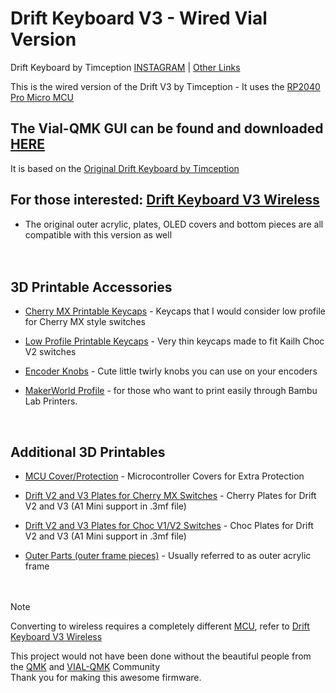 # Drift Keyboard V3 - Wired Vial Version  

Drift Keyboard by Timception [INSTAGRAM](https://www.instagram.com/majin.keyboards/) | [Other Links](https://solo.to/timception)  

This is the wired version of the Drift V3 by Timception - It uses the [RP2040 Pro Micro MCU](https://github.com/rroels/kicad_pro_micro_rp2040)  

## The Vial-QMK GUI can be found and downloaded [HERE](https://get.vial.today/download/)

It is based on the [Original Drift Keyboard by Timception](https://github.com/Timception/Drift)  

## For those interested: [Drift Keyboard V3 Wireless](https://github.com/Timception/zmk-config-drift-v3-editor)  

 - The original outer acrylic, plates, OLED covers and bottom pieces are all compatible with this version as well  
<br/><br/>  


## 3D Printable Accessories  
 - [Cherry MX Printable Keycaps](https://github.com/Timception/zmk-config-drift-v3-editor/tree/main/printables/Cherry-MX) - Keycaps that I would consider low profile for Cherry MX style switches  
 - [Low Profile Printable Keycaps](https://github.com/Timception/zmk-config-drift-v3-editor/tree/main/printables/Low-Profile) - Very thin keycaps made to fit Kailh Choc V2 switches  

 - [Encoder Knobs](https://github.com/Timception/zmk-config-drift-v3-editor/tree/main/printables/Encoder-Knobs) - Cute little twirly knobs you can use on your encoders  
 - [MakerWorld Profile](https://makerworld.com/en/@timception) - for those who want to print easily through Bambu Lab Printers.  
<br/>  

 ## Additional 3D Printables  
 - [MCU Cover/Protection](https://github.com/Timception/zmk-config-drift-v3-editor/tree/main/V3-MCU-Cover) - Microcontroller Covers for Extra Protection  

 - [Drift V2 and V3 Plates for Cherry MX Switches](https://github.com/Timception/zmk-config-drift-v3-editor/tree/main/Drift-V2-and-V3-Cherry-Plates) - Cherry Plates for Drift V2 and V3 (A1 Mini support in .3mf file)  

 - [Drift V2 and V3 Plates for Choc V1/V2 Switches](https://github.com/Timception/zmk-config-drift-v3-editor/tree/main/Drift-V2-and-V3-Choc-Plates) - Choc Plates for Drift V2 and V3 (A1 Mini support in .3mf file)  

 - [Outer Parts (outer frame pieces)](https://github.com/Timception/zmk-config-drift-v3-editor/tree/main/Outer-Acrylic) - Usually referred to as outer acrylic frame  
<br/><br/>  

>[!Note]  
>Converting to wireless requires a completely different [MCU](https://typeractive.xyz/products/nice-nano?srsltid=AfmBOopMetf7paTuZNdF40KFVV3Wz2GTHhOIjCt8Dya6_cj1KBGjmZew), refer to [Drift Keyboard V3 Wireless](https://github.com/Timception/zmk-config-drift-v3-editor)  
>
>This project would not have been done without the beautiful people from the [QMK](https://github.com/qmk/qmk_firmware) and [VIAL-QMK](https://github.com/vial-kb/vial-qmk) Community  
>Thank you for making this awesome firmware.  